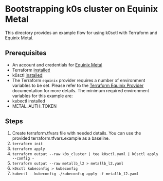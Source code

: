 # Bootstrapping k0s cluster on Equinix Metal

This directory provides an example flow for using k0sctl with Terraform and Equinix Metal.

## Prerequisites

* An account and credentials for [Equinix Metal](https://deploy.equinix.com/)
* Terraform [installed](https://learn.hashicorp.com/terraform/getting-started/install)
* k0sctl [installed](https://github.com/k0sproject/k0sctl/releases)
* The Terraform `equinix` provider requires a number of environment variables to be set. Please refer to the [Terraform Equinix Provider](https://registry.terraform.io/providers/equinix/equinix/latest/docs) documentation for more details. The minimum required environment variables for this example are:
* kubectl installed
* METAL_AUTH_TOKEN

## Steps

1. Create terraform.tfvars file with needed details. You can use the provided terraform.tfvars.example as a baseline.
2. `terraform init`
3. `terraform apply`
4. `terraform output --raw k0s_cluster | tee k0sctl.yaml | k0sctl apply --config -`
5. `terraform output --raw metallb_l2 > metallb_l2.yaml`
6. `k0sctl kubeconfig > kubeconfig`
7. `kubectl --kubeconfig ./kubeconfig apply -f metallb_l2.yaml`
